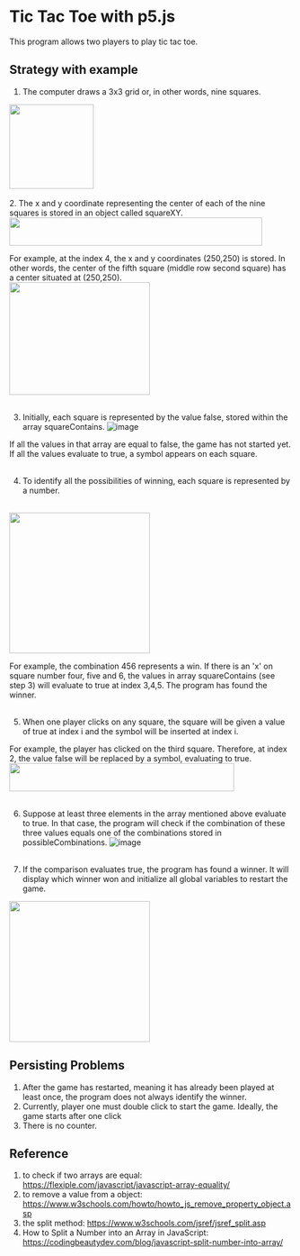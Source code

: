# Tic Tac Toe with p5.js

This program allows two players to play tic tac toe.


## Strategy with example

1. The computer draws a 3x3 grid or, in other words, nine squares.
<img src="https://user-images.githubusercontent.com/53101129/212801673-6f6b6a56-2487-4c9b-8517-7608496ca6cd.png" width="150" height="150">
<br><br>
2. The x and y coordinate representing the center of each of the nine squares is stored in an object called squareXY.
<br>
<img src="https://user-images.githubusercontent.com/53101129/212807742-57b0dc0b-441a-42cb-913f-106cb3bc7953.png" width="450" height="50">

For example, at the index 4, the x and y coordinates (250,250) is stored.
In other words, the center of the fifth square (middle row second square) has a center situated at (250,250).
<br>
<img src="https://user-images.githubusercontent.com/53101129/212803283-0f9306ad-4545-4030-8c58-9361b6e0fc60.png" width="250" height="200">
 <br><br>  
 
3. Initially, each square is represented by the value false, stored within the array squareContains.
![image](https://user-images.githubusercontent.com/53101129/212803481-b3333d9d-d79d-4f37-9018-f226cbc120f7.png)

If all the values in that array are equal to false, the game has not started yet.
If all the values evaluate to true, a symbol appears on each square.
<br><br>

4. To identify all the possibilities of winning, each square is represented by a number.
<br>
<img src="https://user-images.githubusercontent.com/53101129/212804546-7f0d6b7f-c4ee-4bb0-83b7-0152d5f89c15.png" width="250" height="250">
<br>

For example, the combination 456 represents a win. If there is an 'x' on square number four, five and 6, the values in array squareContains (see step 3) will evaluate to true at index 3,4,5. The program has found the winner. 
<br><br>

5. When one player clicks on any square, the square will be given a value of true at index i and the symbol will be inserted at index i.

For example, the player has clicked on the third square.
Therefore, at index 2, the value false will be replaced by a symbol, evaluating to true.
<br>
<img src="https://user-images.githubusercontent.com/53101129/212805258-2b34a5aa-4772-43ec-9ae9-85eef9a55c93.png" width="400" height="50">
<br><br>

6. Suppose at least three elements in the array mentioned above evaluate to true. In that case, the program will check if the combination of these three values equals one of the combinations stored in possibleCombinations.
![image](https://user-images.githubusercontent.com/53101129/212806214-0afa1b3c-4aeb-41a1-919b-d7f27f4af840.png)
<br><br>


7. If the comparison evaluates true, the program has found a winner. It will display which winner won and initialize all global variables to restart the game.
 
<img src="https://user-images.githubusercontent.com/53101129/212806859-30f87445-e20f-4281-9259-079e2c5daf10.png" width="250" height="250">


## Persisting Problems
1. After the game has restarted, meaning it has already been played at least once, the program does not always
identify the winner.
2. Currently, player one must double click to start the game. Ideally, the game starts after one click
3. There is no counter.

## Reference 
1.  to check if two arrays are equal: https://flexiple.com/javascript/javascript-array-equality/
2.  to remove a value from a object: https://www.w3schools.com/howto/howto_js_remove_property_object.asp
3.  the split method: https://www.w3schools.com/jsref/jsref_split.asp
4. How to Split a Number into an Array in JavaScript: https://codingbeautydev.com/blog/javascript-split-number-into-array/
